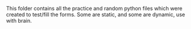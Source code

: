 This folder contains all the practice and random python files which were created to test/fill the forms.
Some are static, and some are dynamic, use with brain.
